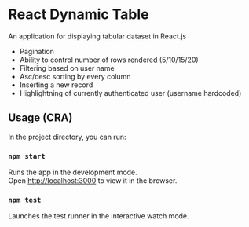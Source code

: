 # React Dynamic Table
An application for displaying tabular dataset in React.js

- Pagination
- Ability to control number of rows rendered (5/10/15/20)
- Filtering based on user name
- Asc/desc sorting by every column
- Inserting a new record
- Highlightning of currently authenticated user (username hardcoded)


## Usage (CRA)

In the project directory, you can run:

### `npm start`

Runs the app in the development mode.<br>
Open [http://localhost:3000](http://localhost:3000) to view it in the browser.

### `npm test`

Launches the test runner in the interactive watch mode.<br>

